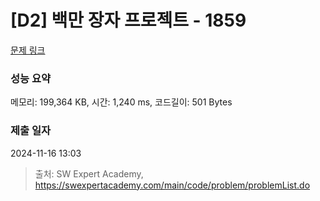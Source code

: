 # [D2] 백만 장자 프로젝트 - 1859 

[문제 링크](https://swexpertacademy.com/main/code/problem/problemDetail.do?contestProbId=AV5LrsUaDxcDFAXc) 

### 성능 요약

메모리: 199,364 KB, 시간: 1,240 ms, 코드길이: 501 Bytes

### 제출 일자

2024-11-16 13:03



> 출처: SW Expert Academy, https://swexpertacademy.com/main/code/problem/problemList.do
